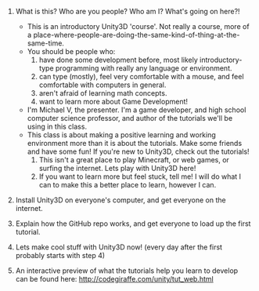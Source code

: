 1. What is this? Who are you people? Who am I? What's going on here?!
	* This is an introductory Unity3D 'course'. Not really a course, more of a place-where-people-are-doing-the-same-kind-of-thing-at-the-same-time.
	* You should be people who:
		1. have done some development before, most likely introductory-type programming with really any language or environment.
		2. can type (mostly), feel very comfortable with a mouse, and feel comfortable with computers in general.
		3. aren't afraid of learning math concepts.
		4. want to learn more about Game Development!
	* I'm Michael V, the presenter. I'm a game developer, and high school computer science professor, and author of the tutorials we'll be using in this class.
	* This class is about making a positive learning and working environment more than it is about the tutorials. Make some friends and have some fun! If you're new to Unity3D, check out the tutorials!
		1. This isn't a great place to play Minecraft, or web games, or surfing the internet. Lets play with Unity3D here!
		2. If you want to learn more but feel stuck, tell me! I will do what I can to make this a better place to learn, however I can.

2. Install Unity3D on everyone's computer, and get everyone on the internet.

3. Explain how the GitHub repo works, and get everyone to load up the first tutorial.

4. Lets make cool stuff with Unity3D now! (every day after the first probably starts with step 4)

5. An interactive preview of what the tutorials help you learn to develop can be found here: http://codegiraffe.com/unity/tut_web.html
